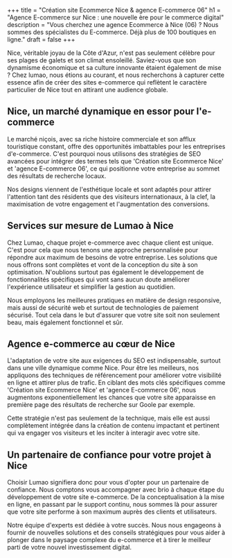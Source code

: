 +++
title = "Création site Ecommerce Nice & agence E-commerce 06"
h1 = "Agence E-commerce sur Nice : une nouvelle ère pour le commerce digital"
description = "Vous cherchez une agence Ecommerce à Nice (06) ? Nous sommes des spécialistes du E-commerce. Déjà plus de 100 boutiques en ligne."
draft = false
+++

<p>Nice, véritable joyau de la Côte d'Azur, n'est pas seulement célèbre pour ses plages de galets et son climat ensoleillé.
Saviez-vous que son dynamisme économique et sa culture innovante étaient également de mise ? Chez lumao, nous étions au courant,
et nous recherchons à capturer cette essence afin de créer des sites e-commerce qui reflètent le caractère particulier de Nice
tout en attirant une audience globale.</p>

<h2>Nice, un marché dynamique en essor pour l'e-commerce</h2>

<p>Le marché niçois, avec sa riche histoire commerciale et son afflux touristique constant, offre des opportunités imbattables
pour les entreprises d'e-commerce. C'est pourquoi nous utilisons des stratégies de SEO avancées pour intégrer des termes tels
que 'Création site Ecommerce Nice' et 'agence E-commerce 06', ce qui positionne votre entreprise au sommet des résultats de recherche locaux.</p>

<p>Nos designs viennent de l'esthétique locale et sont adaptés pour attirer l'attention tant des résidents que des visiteurs
internationaux, à la clef, la maximisation de votre engagement et l'augmentation des conversions.</p>

<h2>Services sur mesure de Lumao à Nice</h2>

<p>Chez Lumao, chaque projet e-commerce avec chaque client est unique. C'est pour cela que nous tenons une approche personnalisée
pour répondre aux maximum de besoins de votre entreprise. Les solutions que nous offrons sont complètes et vont de la conception
du site à son optimisation. N'oublions surtout pas également le développement de fonctionnalités spécifiques qui vont sans aucun doute
améliorer l'expérience utilisateur et simplifier la gestion au quotidien.</p>

<p>Nous employons les meilleures pratiques en matière de design responsive, mais aussi de sécurité web et surtout de technologies
de paiement sécurisé. Tout cela dans le but d'assurer que votre site soit non seulement beau, mais également fonctionnel et sûr.</p>

<h2>Agence e-commerce au cœur de Nice</h2>

<p>L'adaptation de votre site aux exigences du SEO est indispensable, surtout dans une ville dynamique comme Nice. Pour être les meilleurs,
nos appliquons des techniques de référencement pour améliorer votre visibilité en ligne et attirer plus de trafic. 
En ciblant des mots clés spécifiques comme 'Création site Ecommerce Nice' et 'agence E-commerce 06', nous augmentons exponentiellement
les chances que votre site apparaisse en première page des résultats de recherche sur Goole par exemple.</p>

<p>Cette stratégie n'est pas seulement de la technique, mais elle est aussi complètement intégrée dans la création de contenu impactant
et pertinent qui va engager vos visiteurs et les inciter à interagir avec votre site.</p>

<h2>Un partenaire de confiance pour votre projet à Nice</h2>

<p>Choisir Lumao signifiera donc pour vous d'opter pour un partenaire de confiance. Nous comptons vous accompagner avec
brio à chaque étape du développement de votre site e-commerce. De la conceptualisation à la mise en ligne, en passant
par le support continu, nous sommes là pour assurer que votre site performe à son maximum auprès des clients et utilisateurs.</p>

<p>Notre équipe d'experts est dédiée à votre succès. Nous nous engageons à fournir de nouvelles solutions et des conseils
stratégiques pour vous aider à plonger dans le paysage complexe du e-commerce et à tirer le meilleur parti de votre nouvel investissement digital.</p>
